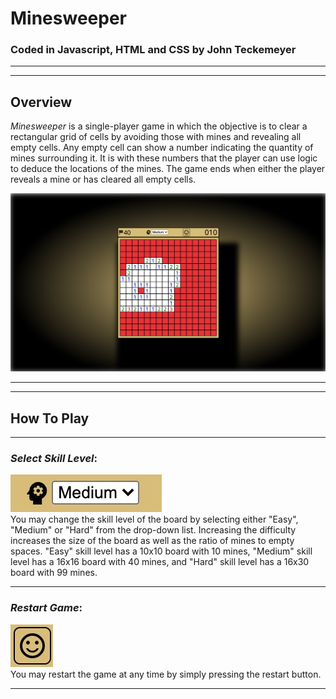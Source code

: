 # Minesweeper

### Coded in **Javascript**, **HTML** and **CSS** by John Teckemeyer

---
---

## Overview
*Minesweeper* is a single-player game in which the objective is to clear a rectangular grid of cells by avoiding those with mines and revealing all empty cells. Any empty cell can show a number indicating the quantity of mines surrounding it. It is with these numbers that the player can use logic to deduce the locations of the mines. The game ends when either the player reveals a mine or has cleared all empty cells.

![Minesweeper](./Minesweeper.png)

---
---

## How To Play
---
### *Select Skill Level*:
![Skill](./Skill.png)  
You may change the skill level of the board by selecting either "Easy", "Medium" or "Hard" from the drop-down list. Increasing the difficulty increases the size of the board as well as the ratio of mines to empty spaces. "Easy" skill level has a 10x10 board with 10 mines, "Medium" skill level has a 16x16 board with 40 mines, and "Hard" skill level has a 16x30 board with 99 mines.  

---
### *Restart Game*:
![Restart](./Restart.png)  
You may restart the game at any time by simply pressing the restart button.  

---


